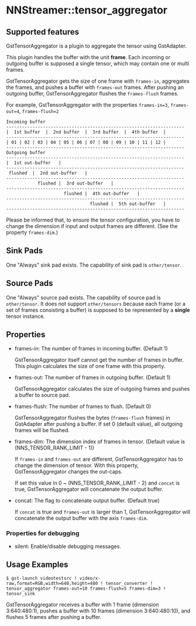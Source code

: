 # NNStreamer::tensor\_aggregator

## Supported features

GstTensorAggregator is a plugin to aggregate the tensor using GstAdapter.

This plugin handles the buffer with the unit **frame**.
Each incoming or outgoing buffer is supposed a single tensor, which may contain one or multi frames.

GstTensorAggregator gets the size of one frame with ```frames-in```, aggregates the frames, and pushes a buffer with ```frames-out``` frames.
After pushing an outgoing buffer, GstTensorAggregator flushes the ```frames-flush``` frames.

For example, GstTensorAggregator with the properties ```frames-in=3```, ```frames-out=4```, ```frames-flush=2```

```
Incoming buffer
--------------------------------------------------------------------
|  1st buffer  |  2nd buffer  |  3rd buffer  |  4th buffer  |
--------------------------------------------------------------------
| 01 | 02 | 03 | 04 | 05 | 06 | 07 | 08 | 09 | 10 | 11 | 12 | 
--------------------------------------------------------------------
Outgoing buffer
--------------------------------------------------------------------
|  1st out-buffer   |
--------------------------------------------------------------------
 flushed  |  2nd out-buffer   |
--------------------------------------------------------------------
            flushed |  3rd out-buffer   |
--------------------------------------------------------------------
                      flushed |  4th out-buffer   |
--------------------------------------------------------------------
                                flushed |  5th out-buffer   |
--------------------------------------------------------------------
```

Please be informed that, to ensure the tensor configuration, you have to change the dimension if input and output frames are different. (See the property ```frames-dim```.)

## Sink Pads

One "Always" sink pad exists. The capability of sink pad is ```other/tensor```.

## Source Pads

One "Always" source pad exists. The capability of source pad is ```other/tensor```.
It does not support ```other/tensors``` because each frame (or a set of frames consisting a buffer) is supposed to be represented by a **single** tensor instance.

## Properties

- frames-in: The number of frames in incoming buffer. (Default 1)

  GstTensorAggregator itself cannot get the number of frames in buffer.
  This plugin calculates the size of one frame with this property.

- frames-out: The number of frames in outgoing buffer. (Default 1)

  GstTensorAggregator calculates the size of outgoing frames and pushes a buffer to source pad.

- frames-flush: The number of frames to flush. (Default 0)

  GstTensorAggregator flushes the bytes (```frames-flush``` frames) in GstAdapter after pushing a buffer.
  If set 0 (default value), all outgoing frames will be flushed.

- frames-dim: The dimension index of frames in tensor. (Default value is (NNS_TENSOR_RANK_LIMIT - 1))

  If ```frames-in``` and ```frames-out``` are different, GstTensorAggregator has to change the dimension of tensor.
  With this property, GstTensorAggregator changes the out-caps.

  If set this value in 0 ~ (NNS_TENSOR_RANK_LIMIT - 2) and ```concat``` is true, GstTensorAggregator will concatenate the output buffer.

- concat: The flag to concatenate output buffer. (Default true)

  If ```concat``` is true and ```frames-out``` is larger than 1, GstTensorAggregator will concatenate the output buffer with the axis ```frames-dim```.

### Properties for debugging

- silent: Enable/disable debugging messages.

## Usage Examples

```
$ gst-launch videotestsrc ! video/x-raw,format=RGB,width=640,height=480 ! tensor_converter ! tensor_aggregator frames-out=10 frames-flush=5 frames-dim=3 ! tensor_sink
```

GstTensorAggregator receives a buffer with 1 frame (dimension 3:640:480:1), pushes a buffer with 10 frames (dimension 3:640:480:10), and flushes 5 frames after pushing a buffer.

